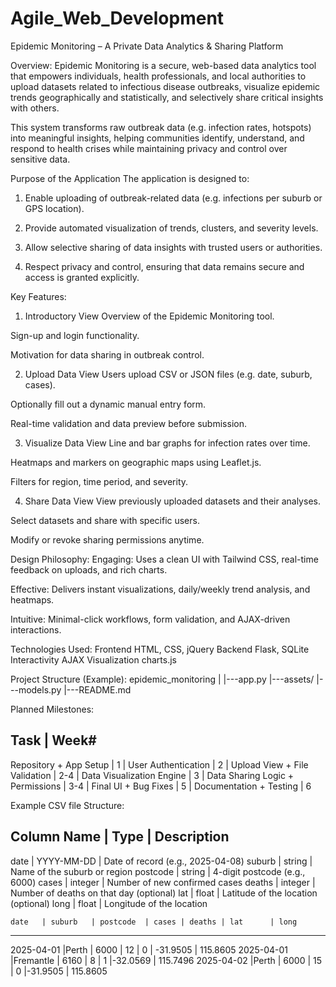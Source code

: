 # Agile_Web_Development


Epidemic Monitoring – A Private Data Analytics & Sharing Platform

Overview:
Epidemic Monitoring is a secure, web-based data analytics tool that empowers individuals, health professionals, and local authorities to upload datasets related to infectious disease outbreaks, visualize epidemic trends geographically and statistically, and selectively share critical insights with others.

This system transforms raw outbreak data (e.g. infection rates, hotspots) into meaningful insights, helping communities identify, understand, and respond to health crises while maintaining privacy and control over sensitive data.


Purpose of the Application
The application is designed to:

1. Enable uploading of outbreak-related data (e.g. infections per suburb or GPS location).

2. Provide automated visualization of trends, clusters, and severity levels.

3. Allow selective sharing of data insights with trusted users or authorities.

4. Respect privacy and control, ensuring that data remains secure and access is granted explicitly.


Key Features:
1. Introductory View
Overview of the Epidemic Monitoring tool.

Sign-up and login functionality.

Motivation for data sharing in outbreak control.

2. Upload Data View
Users upload CSV or JSON files (e.g. date, suburb, cases).

Optionally fill out a dynamic manual entry form.

Real-time validation and data preview before submission.

3. Visualize Data View
Line and bar graphs for infection rates over time.

Heatmaps and markers on geographic maps using Leaflet.js.

Filters for region, time period, and severity.

4. Share Data View
View previously uploaded datasets and their analyses.

Select datasets and share with specific users.

Modify or revoke sharing permissions anytime.


Design Philosophy:
Engaging:  	Uses a clean UI with Tailwind CSS, real-time feedback on uploads, and rich charts.

Effective: 	Delivers instant visualizations, daily/weekly trend analysis, and heatmaps.

Intuitive:	Minimal-click workflows, form validation, and AJAX-driven interactions.


Technologies Used:
Frontend         HTML, CSS, jQuery
Backend          Flask, SQLite
Interactivity    AJAX
Visualization    charts.js


Project Structure (Example):
epidemic_monitoring
|
|---app.py
|---assets/
|---models.py
|---README.md





Planned Milestones:

Task                              |     Week#
--------------------------------------------------------------------------
Repository + App Setup            |    1
                                  |
User Authentication               |    2
                                  |
Upload View + File Validation     |    2-4
                                  |
Data Visualization Engine         |    3
                                  |
Data Sharing Logic + Permissions  |    3-4
                                  |
Final UI + Bug Fixes              |    5
                                  | 
Documentation + Testing           |    6




Example CSV file Structure:

 Column Name	 |     Type	       |            Description
--------------------------------------------------------------------------
date	         | YYYY-MM-DD	   |   Date of record (e.g., 2025-04-08)
suburb	         | string	       |   Name of the suburb or region
postcode	     | string	       |   4-digit postcode (e.g., 6000)
cases	         | integer         |   Number of new confirmed cases
deaths	         | integer	       |   Number of deaths on that day (optional)
lat	             | float	       |   Latitude of the location (optional)
long	         | float	       |   Longitude of the location






    date   | suburb   | postcode  | cases | deaths | lat      | long
--------------------------------------------------------------------------
2025-04-01 |Perth     | 6000      |  12   |  0     | -31.9505 | 115.8605
2025-04-01 |Fremantle | 6160      |   8   |  1     |-32.0569  | 115.7496
2025-04-02 |Perth     | 6000      |  15   |  0     |-31.9505  | 115.8605
